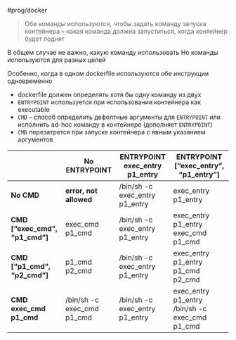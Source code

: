 #prog/docker

> Обе команды используются, чтобы задать команду запуска контейнера – какая команда должна запуститься, когда контейнер будет поднят

В общем случае не важно, какую команду использовать
Но команды используются для разных целей

Особенно, когда в одном dockerfile используются обе инструкции одновременно

- dockerfile должен определять хотя бы одну команду из двух
- `ENTRYPOINT` используется при использовании контейнера как executable
- `CMD` – способ определить дефолтные аргументы для `ENTRYPOINT` или исполнить ad-hoc команду в контейнере (дополняет `ENTRYPOINT`)
- `CMD` перезатрется при запуске контейнера с явным указанием аргументов

|                                | **No ENTRYPOINT**          | **ENTRYPOINT exec_entry p1_entry** | **ENTRYPOINT [“exec_entry”, “p1_entry”]**      |
| ------------------------------ | -------------------------- | ---------------------------------- | ---------------------------------------------- |
| **No CMD**                     | **error, not allowed**     | /bin/sh -c exec_entry p1_entry     | exec_entry p1_entry                            |
| **CMD [“exec_cmd”, “p1_cmd”]** | exec_cmd p1_cmd            | /bin/sh -c exec_entry p1_entry     | exec_entry p1_entry exec_cmd p1_cmd            |
| **CMD [“p1_cmd”, “p2_cmd”]**   | p1_cmd p2_cmd              | /bin/sh -c exec_entry p1_entry     | exec_entry p1_entry p1_cmd p2_cmd              |
| **CMD exec_cmd p1_cmd**        | /bin/sh -c exec_cmd p1_cmd | /bin/sh -c exec_entry p1_entry     | exec_entry p1_entry /bin/sh -c exec_cmd p1_cmd |